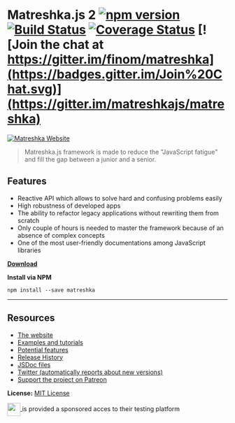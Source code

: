 # Matreshka.js 2 [![npm version](https://badge.fury.io/js/matreshka.svg)](https://badge.fury.io/js/matreshka) [![Build Status](https://travis-ci.org/matreshkajs/matreshka.svg)](https://travis-ci.org/matreshkajs/matreshka) [![Coverage Status](https://coveralls.io/repos/github/matreshkajs/matreshka/badge.svg?branch=master)](https://coveralls.io/github/matreshkajs/matreshka?branch=master) [![Join the chat at https://gitter.im/finom/matreshka](https://badges.gitter.im/Join%20Chat.svg)](https://gitter.im/matreshkajs/matreshka)

[![Matreshka Website](http://matreshka.io/img/mk5-logo_full-vert.svg)](http://matreshka.io)

> Matreshka.js framework is made to reduce the "JavaScript fatigue" and fill the gap between a junior and a senior.

## Features
- Reactive API which allows to solve hard and confusing problems easily
- High robustness of developed apps
- The ability to refactor legacy applications without rewriting them from scratch
- Only couple of hours is needed to master the framework because of an absence of complex concepts
- One of the most user-friendly documentations among JavaScript libraries

**[Download](https://github.com/matreshkajs/matreshka/tree/gh-pages)**

**Install via NPM**
```
npm install --save matreshka
```

-----------------------------------

## Resources
- [The website](http://matreshka.io)
- [Examples and tutorials](https://github.com/matreshkajs/examples-and-tutorials)
- [Potential features](https://trello.com/b/E5KcQESk/matreshka-js-features)
- [Release History](https://github.com/matreshkajs/matreshka/releases)
- [JSDoc files](https://github.com/matreshkajs/matreshka.io/tree/master/doc)
- [Twitter (automatically reports about new versions)](https://twitter.com/matreshkajs)
- [Support the project on Patreon](https://www.patreon.com/finom)

**License:** [MIT License](https://raw.github.com/finom/matreshka/master/LICENSE)



<a href="https://www.browserstack.com/" target="_blank">
    <img src="https://matreshka.io/img/logos/browserstack.svg" height="30" valign="middle">
</a> is provided a sponsored acces to their testing platform
